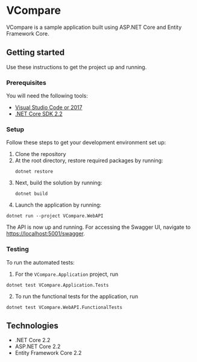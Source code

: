 # VCompare

VCompare is a sample application built using ASP.NET Core and Entity Framework Core.

## Getting started
Use these instructions to get the project up and running.

### Prerequisites
You will need the following tools:
* [Visual Studio Code or 2017](https://www.visualstudio.com/downloads/)
* [.NET Core SDK 2.2](https://www.microsoft.com/net/download/dotnet-core/2.2)

### Setup
Follow these steps to get your development environment set up:

  1. Clone the repository
  2. At the root directory, restore required packages by running:
     ```
     dotnet restore
     ```
  3. Next, build the solution by running:
     ```
     dotnet build
     ```
  4. Launch the application by running:
  ```
  dotnet run --project VCompare.WebAPI
  ```
The API is now up and running. For accessing the Swagger UI, navigate to [https://localhost:5001/swagger](https://localhost:5001/swagger).

### Testing
To run the automated tests:
  1. For the `VCompare.Application` project, run
  ```
  dotnet test VCompare.Application.Tests
  ```
  2. To run the functional tests for the application, run
  ```
  dotnet test VCompare.WebAPI.FunctionalTests
  ```

## Technologies
* .NET Core 2.2
* ASP.NET Core 2.2
* Entity Framework Core 2.2
